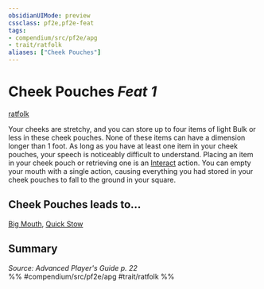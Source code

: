 ```yaml
---
obsidianUIMode: preview
cssclass: pf2e,pf2e-feat
tags:
- compendium/src/pf2e/apg
- trait/ratfolk
aliases: ["Cheek Pouches"]
---
```

# Cheek Pouches  *Feat 1*  
[ratfolk](../../Rules/traits/ratfolk-b1.md)  


Your cheeks are stretchy, and you can store up to four items of light Bulk or less in these cheek pouches. None of these items can have a dimension longer than 1 foot. As long as you have at least one item in your cheek pouches, your speech is noticeably difficult to understand. Placing an item in your cheek pouch or retrieving one is an [Interact](../../Rules/actions/interact.md) action. You can empty your mouth with a single action, causing everything you had stored in your cheek pouches to fall to the ground in your square.

## Cheek Pouches leads to...

[Big Mouth](big-mouth-apg.md), [Quick Stow](quick-stow-apg.md)

## Summary

*Source: Advanced Player's Guide p. 22*  
%% #compendium/src/pf2e/apg #trait/ratfolk %%